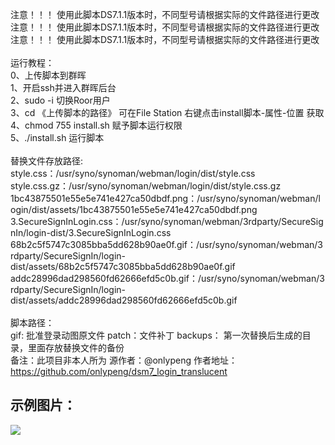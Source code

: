 注意！！！ 使用此脚本DS7.1.1版本时，不同型号请根据实际的文件路径进行更改 <br>
注意！！！ 使用此脚本DS7.1.1版本时，不同型号请根据实际的文件路径进行更改 <br>
注意！！！ 使用此脚本DS7.1.1版本时，不同型号请根据实际的文件路径进行更改 <br>
<br>
运行教程：<br>
    0、上传脚本到群晖 <br>
    1、开启ssh并进入群晖后台 <br>
    2、sudo -i  切换Roor用户 <br>
    3、cd 《上传脚本的路径》 可在File Station 右键点击install脚本-属性-位置 获取 <br>
    4、chmod 755 install.sh 赋予脚本运行权限 <br>
    5、./install.sh 运行脚本 <br>
<br>
替换文件存放路径: <br>
    style.css：/usr/syno/synoman/webman/login/dist/style.css <br>
    style.css.gz：/usr/syno/synoman/webman/login/dist/style.css.gz <br>
    1bc43875501e55e5e741e427ca50dbdf.png：/usr/syno/synoman/webman/login/dist/assets/1bc43875501e55e5e741e427ca50dbdf.png <br>
    3.SecureSignInLogin.css：/usr/syno/synoman/webman/3rdparty/SecureSignIn/login-dist/3.SecureSignInLogin.css <br>
    68b2c5f5747c3085bba5dd628b90ae0f.gif：/usr/syno/synoman/webman/3rdparty/SecureSignIn/login-dist/assets/68b2c5f5747c3085bba5dd628b90ae0f.gif <br>
    addc28996dad298560fd62666efd5c0b.gif：/usr/syno/synoman/webman/3rdparty/SecureSignIn/login-dist/assets/addc28996dad298560fd62666efd5c0b.gif <br>
<br>
脚本路径：<br>
    gif: 批准登录动图原文件
    patch：文件补丁
    backups： 第一次替换后生成的目录，里面存放替换文件的备份
<br>
备注：此项目非本人所为
源作者：@onlypeng
作者地址：https://github.com/onlypeng/dsm7_login_translucent
##  示例图片：
![](https://dsm.yeely.top:3/images/2022/11/17/202211171750070.png)
